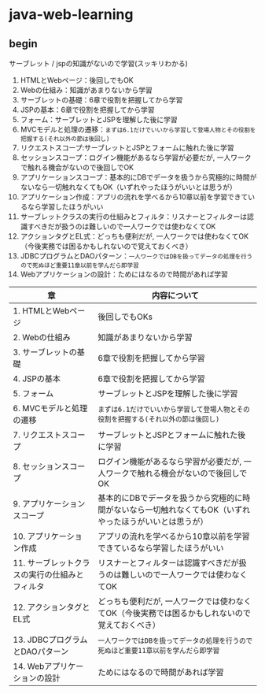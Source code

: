 # java-web-learning

## begin
サーブレット / jspの知識がないので学習(スッキリわかる)

1. HTMLとWebページ：後回しでもOK
2. Webの仕組み：知識があまりないから学習
3. サーブレットの基礎：6章で役割を把握してから学習
4. JSPの基本：6章で役割を把握してから学習
5. フォーム：サーブレットとJSPを理解した後に学習
6. MVCモデルと処理の遷移：`まずは6.1だけでいいから学習して登場人物とその役割を把握する(それ以外の節は後回し)`
7. リクエストスコープ:サーブレットとJSPとフォームに触れた後に学習
8. セッションスコープ：ログイン機能があるなら学習が必要だが, 一人ワークで触れる機会がないので後回しでOK
9. アプリケーションスコープ：基本的にDBでデータを扱うから究極的に時間がないなら一切触れなくてもOK（いずれやったほうがいいとは思うが）
10. アプリケーション作成：アプリの流れを学べるから10章以前を学習できているなら学習したほうがいい
11. サーブレットクラスの実行の仕組みとフィルタ：リスナーとフィルターは認識すべきだが扱うのは難しいので一人ワークでは使わなくてOK
12. アクションタグとEL式：どっちも便利だが, 一人ワークでは使わなくてOK（今後実務では困るかもしれないので覚えておくべき）
13. JDBCプログラムとDAOパターン：`一人ワークではDBを扱ってデータの処理を行うので死ぬほど重要11章以前を学んだら即学習`
14. Webアプリケーションの設計：ためにはなるので時間があれば学習

|章|内容について|
|---|---|
1. HTMLとWebページ|後回しでもOKs
2. Webの仕組み|知識があまりないから学習
3. サーブレットの基礎|6章で役割を把握してから学習
4. JSPの基本|6章で役割を把握してから学習
5. フォーム|サーブレットとJSPを理解した後に学習
6. MVCモデルと処理の遷移|`まずは6.1だけでいいから学習して登場人物とその役割を把握する(それ以外の節は後回し)`
7. リクエストスコープ|サーブレットとJSPとフォームに触れた後に学習
8. セッションスコープ|ログイン機能があるなら学習が必要だが, 一人ワークで触れる機会がないので後回しでOK
9. アプリケーションスコープ|基本的にDBでデータを扱うから究極的に時間がないなら一切触れなくてもOK（いずれやったほうがいいとは思うが）
10. アプリケーション作成|アプリの流れを学べるから10章以前を学習できているなら学習したほうがいい
11. サーブレットクラスの実行の仕組みとフィルタ|リスナーとフィルターは認識すべきだが扱うのは難しいので一人ワークでは使わなくてOK
12. アクションタグとEL式|どっちも便利だが, 一人ワークでは使わなくてOK（今後実務では困るかもしれないので覚えておくべき）
13. JDBCプログラムとDAOパターン|`一人ワークではDBを扱ってデータの処理を行うので死ぬほど重要11章以前を学んだら即学習`
14. Webアプリケーションの設計|ためにはなるので時間があれば学習
